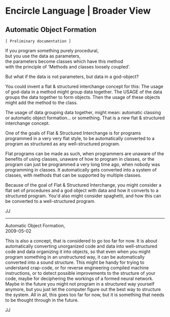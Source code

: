 ﻿Encircle Language | Broader View
================================

Automatic Object Formation
--------------------------

`[ Preliminary documentation ]`

If you program something purely procedural,  
but you use the data as parameters,  
the parameters become classes which have this method  
with the principle of 'Methods and classes loosely coupled'.

But what if the data is not parameters, but data in a god-object?

You could invent a flat & structured interchange concept for this: The usage of god-data in a method might group data together. The USAGE of the data groups the data together to form objects. Then the usage of these objects might add the method to the class.

The usage of data grouping data together, might mean: automatic classing or automatic object formation... or something. That is a new flat & structured interchange concept.

One of the goals of Flat & Structured Interchange is for programs programmed in a very very flat style, to be automatically converted to a program as structured as any well-structured program.

Flat programs can be made as such, when programmers are unaware of the benefits of using classes, unaware of how to program in classes, or the program can just be programmed a very long time ago, when nobody was programming in classes. It automatically gets converted into a system of classes, with methods that can be supported by multiple classes.

Because of the goal of Flat & Structured Interchange, you might consider a flat set of procedures and a god object with data and how it converts to a structured program. You'd also might consider spaghetti, and how this can be converted to a well-structured program.

JJ 

-----

Automatic Object Formation,  
2009-05-02

This is also a concept, that is considered to go too far for now. It is about automatically converting unorganized code and data into well-structured code and data organizing it into objects, so that even when you might program something in an unstructured way, it can be automatically converted into a sound structure. This might be handy for trying to understand crap-code, or for reverse engineering compiled machine instructions, or to detect possible improvements to the structure of your code, maybe for deciphering the workings of a formed neural network. Maybe in the future you might not program in a structured way yourself anymore, but you just let the computer figure out the best way to structure the system. All in all, this goes too far for now, but it is something that needs to be thought through in the future.

JJ